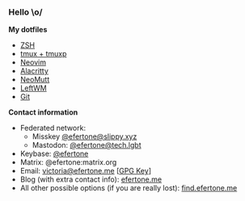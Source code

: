 ### Hello \o/

**My dotfiles**

* [ZSH][dot-zsh]
* [tmux + tmuxp][dot-tmux]
* [Neovim][dot-neovim]
* [Alacritty][dot-alacritty]
* [NeoMutt][dot-neomutt]
* [LeftWM][dot-leftwm]
* [Git][dot-git]

**Contact information**

* Federated network:
  * Misskey [@efertone@slippy.xyz][misskey]
  * Mastodon: [@efertone@tech.lgbt][mastodon]
* Keybase: [@efertone][keybase]
* Matrix: @efertone:matrix.org
* Email: victoria@efertone.me [[GPG Key][gpg-key]]
* Blog (with extra contact info): [efertone.me][website]
* All other possible options (if you are really lost): [find.efertone.me][find-me]


[dot-zsh]: https://git.efertone.me/efertone/config-zsh
[dot-tmux]: https://git.efertone.me/efertone/config-tmux
[dot-neovim]: https://git.efertone.me/efertone/config-nvim
[dot-alacritty]: https://git.efertone.me/efertone/config-alacritty
[dot-neomutt]: https://git.efertone.me/efertone/config-mutt
[dot-leftwm]: https://git.efertone.me/efertone/config-leftwm
[dot-git]: https://git.efertone.me/efertone/config-git
[misskey]: https://slippy.xyz/@efertone
[mastodon]: https://tech.lgbt/@efertone
[keybase]: https://keybase.io/yitsushi/
[gpg-key]: https://openpgpkey.efertone.me/.well-known/openpgpkey/efertone.me/hu/4hkpotmjgz7nb3om58ugnothsjcda6q3
[website]: https://efertone.me/
[find-me]: https://find.efertone.me/
